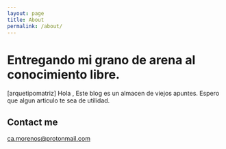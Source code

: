 ```yaml
---
layout: page
title: About
permalink: /about/
---
```

# Entregando mi grano de arena al conocimiento libre.

[arquetipomatriz]
Hola , Este blog es un almacen de viejos apuntes. 
Espero que algun articulo te sea de utilidad.

## Contact me

[ca.morenos@protonmail.com](mailto:email@domain.com)

